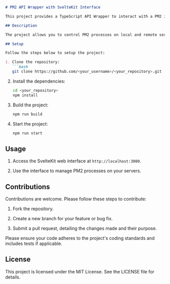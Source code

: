 ```markdown
# PM2 API Wrapper with SvelteKit Interface

This project provides a TypeScript API Wrapper to interact with a PM2 instance and a SvelteKit interface to manage PM2 processes.

## Description

The project allows you to control PM2 processes on local and remote servers through a web interface built with SvelteKit. The functionality includes starting, stopping, and restarting processes, reading logs, and setting environment variables.

## Setup

Follow the steps below to setup the project:

1. Clone the repository:
   ```bash
   git clone https://github.com/<your_username>/<your_repository>.git
   ```

2. Install the dependencies:
   ```bash
   cd <your_repository>
   npm install
   ```

3. Build the project:
   ```bash
   npm run build
   ```

4. Start the project:
   ```bash
   npm run start
   ```

## Usage

1. Access the SvelteKit web interface at `http://localhost:3000`.

2. Use the interface to manage PM2 processes on your servers.

## Contributions

Contributions are welcome. Please follow these steps to contribute:

1. Fork the repository.

2. Create a new branch for your feature or bug fix.

3. Submit a pull request, detailing the changes made and their purpose.

Please ensure your code adheres to the project's coding standards and includes tests if applicable.

## License

This project is licensed under the MIT License. See the LICENSE file for details.
```
